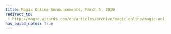 ```yaml
---
title: Magic Online Announcements, March 5, 2019
redirect_to:
 - http://magic.wizards.com/en/articles/archive/magic-online/magic-online-announcements-march-2019-03-05
has_build_notes: True
---
```

